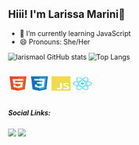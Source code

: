 ## Hiii! I'm Larissa Marini👋

- 🌱 I’m currently learning JavaScript
- 😄 Pronouns: She/Her

![larismaol GitHub stats](https://github-readme-stats.vercel.app/api?username=larismaol&show_icons=true&theme=radical)
</a>
![Top Langs](https://github-readme-stats.vercel.app/api/top-langs/?username=larismaol&layout=compact&theme=radical)

<div style="display: inline_block"><br>
  <img align="center" alt="Lari-HTML" height="30" width="40" src="https://raw.githubusercontent.com/devicons/devicon/master/icons/html5/html5-original.svg">
  <img align="center" alt="Lari0000-CSS" height="30" width="40" src="https://raw.githubusercontent.com/devicons/devicon/master/icons/css3/css3-original.svg">
  <img align="center" alt="Lari-Js" height="30" width="40" src="https://raw.githubusercontent.com/devicons/devicon/master/icons/javascript/javascript-plain.svg">
  <img align="center" alt="Lari-React" height="30" width="40" src="https://raw.githubusercontent.com/devicons/devicon/master/icons/react/react-original.svg">
</div>
<br>
 <h5>Social Links:</h5>
<a href = "mailto:larismaaol@gmail.com"><img src="https://img.shields.io/badge/-Gmail-%23333?style=for-the-badge&logo=gmail&logoColor=white" target="_blank"></a>
<a href="https://www.linkedin.com/in/larissa-marini" target="_blank"><img src="https://img.shields.io/badge/-LinkedIn-%230077B5?style=for-the-badge&logo=linkedin&logoColor=white" target="_blank"></a> 
